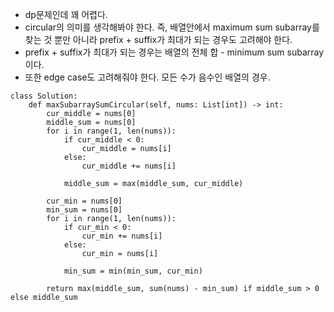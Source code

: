 - dp문제인데 꽤 어렵다.
- circular의 의미를 생각해봐야 한다. 즉, 배열안에서 maximum sum subarray를 찾는 것 뿐만 아니라 prefix + suffix가 최대가 되는 경우도 고려해야 한다.
- prefix + suffix가 최대가 되는 경우는 배열의 전체 합 - minimum sum subarray 이다.
- 또한 edge case도 고려해줘야 한다. 모든 수가 음수인 배열의 경우.

```python3
class Solution:
    def maxSubarraySumCircular(self, nums: List[int]) -> int:
        cur_middle = nums[0]
        middle_sum = nums[0]
        for i in range(1, len(nums)):
            if cur_middle < 0:
                cur_middle = nums[i]
            else:
                cur_middle += nums[i]
                
            middle_sum = max(middle_sum, cur_middle)
        
        cur_min = nums[0]
        min_sum = nums[0]
        for i in range(1, len(nums)):
            if cur_min < 0:
                cur_min += nums[i] 
            else:
                cur_min = nums[i]
                
            min_sum = min(min_sum, cur_min)
        
        return max(middle_sum, sum(nums) - min_sum) if middle_sum > 0 else middle_sum
```
